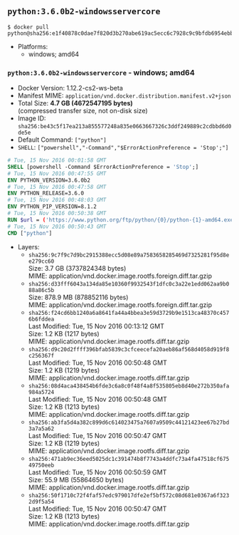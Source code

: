 ## `python:3.6.0b2-windowsservercore`

```console
$ docker pull python@sha256:e1f40878c0dae7f820d3b270abe619ac5ecc6c7928c9c9bfdb6954ebbf0324f4
```

-	Platforms:
	-	windows; amd64

### `python:3.6.0b2-windowsservercore` - windows; amd64

-	Docker Version: 1.12.2-cs2-ws-beta
-	Manifest MIME: `application/vnd.docker.distribution.manifest.v2+json`
-	Total Size: **4.7 GB (4672547195 bytes)**  
	(compressed transfer size, not on-disk size)
-	Image ID: `sha256:be43c5f17ea213a855577248a835e0663667326c3ddf249889c2cdbbd6d0de5e`
-	Default Command: `["python"]`
-	`SHELL`: `["powershell","-Command","$ErrorActionPreference = 'Stop';"]`

```dockerfile
# Tue, 15 Nov 2016 00:01:58 GMT
SHELL [powershell -Command $ErrorActionPreference = 'Stop';]
# Tue, 15 Nov 2016 00:47:55 GMT
ENV PYTHON_VERSION=3.6.0b2
# Tue, 15 Nov 2016 00:47:58 GMT
ENV PYTHON_RELEASE=3.6.0
# Tue, 15 Nov 2016 00:48:03 GMT
ENV PYTHON_PIP_VERSION=8.1.2
# Tue, 15 Nov 2016 00:50:38 GMT
RUN $url = ('https://www.python.org/ftp/python/{0}/python-{1}-amd64.exe' -f $env:PYTHON_RELEASE, $env:PYTHON_VERSION); 	Write-Host ('Downloading {0} ...' -f $url); 	(New-Object System.Net.WebClient).DownloadFile($url, 'python.exe'); 		Write-Host 'Installing ...'; 	Start-Process python.exe -Wait 		-ArgumentList @( 			'/quiet', 			'InstallAllUsers=1', 			'TargetDir=C:\Python', 			'PrependPath=1', 			'Shortcuts=0', 			'Include_doc=0', 			'Include_test=0' 		); 		$env:PATH = [Environment]::GetEnvironmentVariable('PATH', [EnvironmentVariableTarget]::Machine); 		Write-Host 'Verifying install ...'; 	Write-Host '  python --version'; python --version; 		Write-Host 'Removing ...'; 	Remove-Item python.exe -Force; 		$pipInstall = ('pip=={0}' -f $env:PYTHON_PIP_VERSION); 	Write-Host ('Installing {0} ...' -f $pipInstall); 	pip install --no-cache-dir --upgrade --force-reinstall $pipInstall; 		Write-Host 'Verifying pip install ...'; 	pip --version; 		Write-Host 'Complete.';
# Tue, 15 Nov 2016 00:50:43 GMT
CMD ["python"]
```

-	Layers:
	-	`sha256:9c7f9c7d9bc2915388ecc5d08e89a7583658285469d7325281f95d8ee279cc60`  
		Size: 3.7 GB (3737824348 bytes)  
		MIME: application/vnd.docker.image.rootfs.foreign.diff.tar.gzip
	-	`sha256:d33fff6043a134da85e10360f9932543f1dfc0c3a22e1edd062aa9b088a86c5b`  
		Size: 878.9 MB (878852116 bytes)  
		MIME: application/vnd.docker.image.rootfs.foreign.diff.tar.gzip
	-	`sha256:f24cd6bb1240a6a8641fa44a4bbea3e59d3729b9e1513ca48370c4576b6fddea`  
		Last Modified: Tue, 15 Nov 2016 00:13:12 GMT  
		Size: 1.2 KB (1217 bytes)  
		MIME: application/vnd.docker.image.rootfs.diff.tar.gzip
	-	`sha256:d9c20d2ffff396bfab5839c3cfceecefa20aeb86af568d4058d919f8c256367f`  
		Last Modified: Tue, 15 Nov 2016 00:50:48 GMT  
		Size: 1.2 KB (1219 bytes)  
		MIME: application/vnd.docker.image.rootfs.diff.tar.gzip
	-	`sha256:08d4aca438454b6fde3c6a8c0f48f4a8f535805eb8d40e272b350afa984a5724`  
		Last Modified: Tue, 15 Nov 2016 00:50:48 GMT  
		Size: 1.2 KB (1213 bytes)  
		MIME: application/vnd.docker.image.rootfs.diff.tar.gzip
	-	`sha256:ab3fa5d4a382c899d6c614023475a7607a9509c44121423ee67b27bd3a7a5a62`  
		Last Modified: Tue, 15 Nov 2016 00:50:47 GMT  
		Size: 1.2 KB (1219 bytes)  
		MIME: application/vnd.docker.image.rootfs.diff.tar.gzip
	-	`sha256:471ab9ec36eed5025dc1c391474b8f7743a4ddfc73a4fa47518cf67549750eeb`  
		Last Modified: Tue, 15 Nov 2016 00:50:59 GMT  
		Size: 55.9 MB (55864650 bytes)  
		MIME: application/vnd.docker.image.rootfs.diff.tar.gzip
	-	`sha256:50f1710c72f4faf57edc979017dfe2ef5bf572c08d681e0367a6f3232d9f5a54`  
		Last Modified: Tue, 15 Nov 2016 00:50:47 GMT  
		Size: 1.2 KB (1213 bytes)  
		MIME: application/vnd.docker.image.rootfs.diff.tar.gzip
